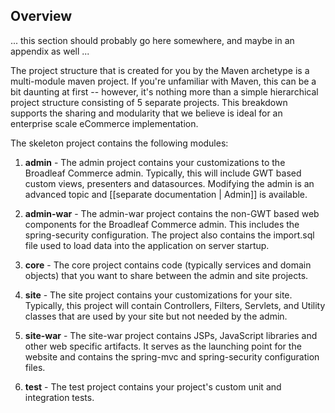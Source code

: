 ## <a name="wiki-overview" />Overview


... this section should probably go here somewhere, and maybe in an appendix as well ...

The project structure that is created for you by the Maven archetype is a multi-module maven project. If you're unfamiliar with Maven, this can be a bit daunting at first -- however, it's nothing more than a simple hierarchical project structure consisting of 5 separate projects. This breakdown supports the sharing and modularity that we believe is ideal for an enterprise scale eCommerce implementation.

The skeleton project contains the following modules:

1. **admin** - The admin project contains your customizations to the Broadleaf Commerce admin. Typically, this will include GWT based custom views, presenters and datasources. Modifying the admin is an advanced topic and [[separate documentation | Admin]] is available.

2. **admin-war** - The admin-war project contains the non-GWT based web components for the Broadleaf Commerce admin. This includes the spring-security configuration. The project also contains the import.sql file used to load data into the application on server startup.

3. **core** - The core project contains code (typically services and domain objects) that you want to share between the admin and site projects.

4. **site** - The site project contains your customizations for your site. Typically, this project will contain Controllers, Filters, Servlets, and Utility classes that are used by your site but not needed by the admin.

5. **site-war** - The site-war project contains JSPs, JavaScript libraries and other web specific artifacts. It serves as the launching point for the website and contains the spring-mvc and spring-security configuration files.

6. **test** - The test project contains your project's custom unit and integration tests.


